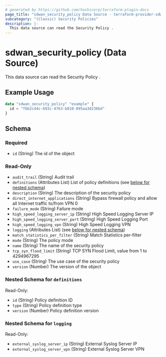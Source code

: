 ```yaml
---
# generated by https://github.com/hashicorp/terraform-plugin-docs
page_title: "sdwan_security_policy Data Source - terraform-provider-sdwan"
subcategory: "(Classic) Security Policies"
description: |-
  This data source can read the Security Policy .
---
```


# sdwan_security_policy (Data Source)

This data source can read the Security Policy .

## Example Usage

```terraform
data "sdwan_security_policy" "example" {
  id = "f6b2c44c-693c-4763-b010-895aa3d236bd"
}
```

<!-- schema generated by tfplugindocs -->
## Schema

### Required

- `id` (String) The id of the object

### Read-Only

- `audit_trail` (String) Audit trail
- `definitions` (Attributes List) List of policy definitions (see [below for nested schema](#nestedatt--definitions))
- `description` (String) The description of the security policy
- `direct_internet_applications` (String) Bypass firewall policy and allow all Internet traffic to/from VPN 0
- `failure_mode` (String) Failure mode
- `high_speed_logging_server_ip` (String) High Speed Logging Server IP
- `high_speed_logging_server_port` (String) High Speed Logging Port
- `high_speed_logging_vpn` (String) High Speed Logging VPN
- `logging` (Attributes List) (see [below for nested schema](#nestedatt--logging))
- `match_statistics_per_filter` (String) Match Statistics per-filter
- `mode` (String) The policy mode
- `name` (String) The name of the security policy
- `tcp_syn_flood_limit` (String) TCP SYN Flood Limit, value from 1 to 4294967295
- `use_case` (String) The use case of the security policy
- `version` (Number) The version of the object

<a id="nestedatt--definitions"></a>
### Nested Schema for `definitions`

Read-Only:

- `id` (String) Policy definition ID
- `type` (String) Policy definition type
- `version` (Number) Policy definition version


<a id="nestedatt--logging"></a>
### Nested Schema for `logging`

Read-Only:

- `external_syslog_server_ip` (String) External Syslog Server IP
- `external_syslog_server_vpn` (String) External Syslog Server VPN
